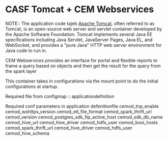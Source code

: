 # CASF Tomcat + CEM Webservices
NOTE:: The application code tajeb
[Apache Tomcat](http://tomcat.apache.org/), often referred to as Tomcat, is an open-source web server and servlet container developed by the Apache Software Foundation. Tomcat implements several Java EE specifications including Java Servlet, JavaServer Pages, Java EL, and WebSocket, and provides a "pure Java" HTTP web server environment for Java code to run in.

CEM Webservices provides an interface for portal and flexible reports to frame a query based on objects and then get the result for the query from the spark layer

This container takes in configurations via the mount point to do the initial configurations at startup.

Required file from configmap :: applicationdefinition

Required conf parameters in application defenitionfile
	cemod_tnp_enable
	cemod_wshttps_version
	cemod_etl_file_format
	cemod_spark_thrift_url
	cemod_version
	cemod_postgres_sdk_fip_active_host
	cemod_sdk_db_name
	cemod_hive_url
	cemod_hive_driver
	cemod_hdfs_user
	cemod_boxi_hosts
	cemod_spark_thrift_url
	cemod_hive_driver
	cemod_hdfs_user
	cemod_hive_schema
